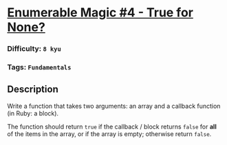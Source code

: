 # [Enumerable Magic #4 - True for None?](https://www.codewars.com/kata/545993ee52756d98ca0010e1)

### Difficulty: `8 kyu`

### Tags: `Fundamentals`

## Description

Write a function that takes two arguments: an array and a callback function (in Ruby: a block).

The function should return `true` if the callback / block returns `false` for **all** of the items in the array, or if the array is empty; otherwise return `false`.